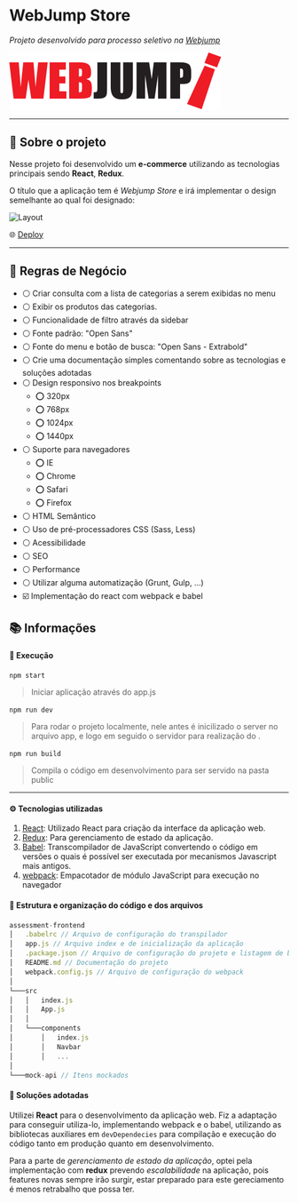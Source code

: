 # WebJump Store

_Projeto desenvolvido para processo seletivo na [Webjump](https://webjump.com.br/)_

![Logo Webjump](assets/logo-webjump.png)

---

## :bookmark_tabs: Sobre o projeto

Nesse projeto foi desenvolvido um **e-commerce** utilizando as tecnologias principais sendo **React**, **Redux**.

O título que a aplicação tem é _Webjump Store_ e irá implementar o design semelhante ao qual foi designado:

![Layout](assets/preview.jpg)

:globe_with_meridians: [Deploy]()


---

## :large_blue_circle: Regras de Negócio

- ⚪ Criar consulta com a lista de categorias a serem exibidas no menu
- ⚪ Exibir os produtos das categorias.
- ⚪ Funcionalidade de filtro através da sidebar
- ⚪ Fonte padrão: "Open Sans"
- ⚪ Fonte do menu e botão de busca: "Open Sans - Extrabold"
- ⚪ Crie uma documentação simples comentando sobre as tecnologias e soluções adotadas
- ⚪ Design responsivo nos breakpoints
  - ⭕ 320px
  - ⭕ 768px
  - ⭕ 1024px
  - ⭕ 1440px
- ⚪ Suporte para navegadores
  - ⭕ IE
  - ⭕ Chrome
  - ⭕ Safari
  - ⭕ Firefox
- ⚪ HTML Semântico
- ⚪ Uso de pré-processadores CSS (Sass, Less)
- ⚪ Acessibilidade
- ⚪ SEO
- ⚪ Performance
- ⚪ Utilizar alguma automatização (Grunt, Gulp, ...)
- ☑️ Implementação do react com webpack e babel

## :books: Informações

#### :rocket: Execução

`npm start`

> Iniciar aplicação através do app.js

`npm run dev`

> Para rodar o projeto localmente, nele antes é inicilizado o server no arquivo app, e logo em seguido o servidor para realização do .

`npm run build`

> Compila o código em desenvolvimento para ser servido na pasta public

---

#### :gear: Tecnologias utilizadas

1. [React](https://pt-br.reactjs.org/): Utilizado React para criação da interface da aplicação web.
1. [Redux](https://redux.js.org/): Para gerenciamento de estado da aplicação.
1. [Babel](https://babeljs.io/): Transcompilador de JavaScript convertendo o código em versões o quais é possível ser executada por mecanismos Javascript mais antigos.
1. [webpack](https://webpack.js.org/): Empacotador de módulo JavaScript para execução no navegador

#### 📁 Estrutura e organização do código e dos arquivos

```js
assessment-frontend
│   .babelrc // Arquivo de configuração do transpilador
│   app.js // Arquivo index e de inicialização da aplicação
│   .package.json // Arquivo de configuração do projeto e listagem de bibliotecas
│   README.md // Documentação do projeto
│   webpack.config.js // Arquivo de configuração do webpack
│
└───src
│   │   index.js
│   │   App.js
│   │
│   └───components
│       │   index.js
│       │   Navbar
│       │   ...
│
└───mock-api // Itens mockados
```

#### 📓 Soluções adotadas

Utilizei **React** para o desenvolvimento da aplicação web.
Fiz a adaptação para conseguir utiliza-lo, implementando webpack e o babel, utilizando as bibliotecas auxiliares em `devDependecies` para compilação e execução do código tanto em produção quanto em desenvolvimento.

Para a parte de _gerenciamento de estado da aplicação_, optei pela implementação com **redux** prevendo _escalabilidade_ na aplicação, pois features novas sempre irão surgir, estar preparado para este gereciamento é menos retrabalho que possa ter.

